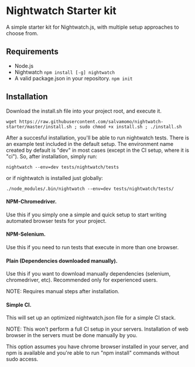 # Nightwatch Starter kit
A simple starter kit for Nightwatch.js, with multiple setup approaches to choose from.

## Requirements

  * Node.js
  * Nightwatch ``npm install [-g] nightwatch``
  * A valid package.json in your repository. ``npm init``

## Installation

Download the install.sh file into your project root, and execute it.

    wget https://raw.githubusercontent.com/salvamomo/nightwatch-starter/master/install.sh ; sudo chmod +x install.sh ; ./install.sh
    
After a succesful installation, you'll be able to run nightwatch tests. There is
an example test included in the default setup. The environment name created by
default is "dev" in most cases (except in the CI setup, where it is "ci"). 
So, after installation, simply run:

    nightwatch --env=dev tests/nightwatch/tests

  or if nightwatch is installed just globally:
  
    ./node_modules/.bin/nightwatch --env=dev tests/nightwatch/tests/

#### NPM-Chromedriver.
Use this if you simply one a simple and quick setup to start
writing automated browser tests for your project.

#### NPM-Selenium.

Use this if you need to run tests that execute in more than one browser.

#### Plain (Dependencies downloaded manually).

Use this if you want to download manually dependencies 
(selenium, chromedriver, etc). Recommended only for experienced
users. 

NOTE: Requires manual steps after installation.

#### Simple CI.
 
This will set up an optimized nightwatch.json file for a simple CI stack. 

NOTE: This won't perform a full CI setup in your servers. Installation of web 
browser in the servers must be done manually by you.

This option assumes you have chrome browser installed in your server, and npm
is available and you're able to run "npm install" commands without sudo access.
